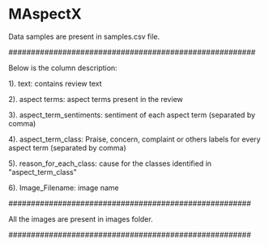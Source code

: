 # MAspectX

Data samples are present in samples.csv file.

#######################################################

Below is the column description:

1). text: contains review text

2). aspect terms:  aspect terms present in the review

3). aspect_term_sentiments: sentiment of each aspect term (separated by comma)

4). aspect_term_class: Praise, concern, complaint or others labels for every aspect term (separated by comma)

5). reason_for_each_class: cause for the classes identified in "aspect_term_class"

6). Image_Filename: image name

######################################################

All the images are present in images folder.

######################################################


